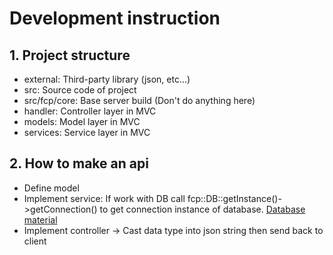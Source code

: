 # Development instruction
## 1. Project structure
- external: Third-party library (json, etc...)
- src: Source code of project
- src/fcp/core: Base server build (Don't do anything here)
- handler: Controller layer in MVC
- models: Model layer in MVC
- services: Service layer in MVC

## 2. How to make an api
- Define model
- Implement service: If work with DB call fcp::DB::getInstance()->getConnection() to get connection instance of database.
[Database material](https://pqxx.org/libpqxx/)
- Implement controller -> Cast data type into json string then send back to client
